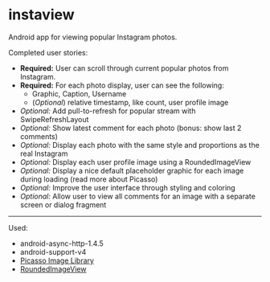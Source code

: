 instaview
=========

Android app for viewing popular Instagram photos.

Completed user stories:
* __Required:__ User can scroll through current popular photos from Instagram.
* __Required:__ For each photo display, user can see the following:
  * Graphic, Caption, Username
  * (_Optional_) relative timestamp, like count, user profile image
* _Optional:_ Add pull-to-refresh for popular stream with SwipeRefreshLayout
* _Optional:_ Show latest comment for each photo (bonus: show last 2 comments)
* _Optional:_ Display each photo with the same style and proportions as the real Instagram
* _Optional:_ Display each user profile image using a RoundedImageView
* _Optional:_ Display a nice default placeholder graphic for each image during loading (read more about Picasso)
* _Optional:_ Improve the user interface through styling and coloring
* _Optional:_ Allow user to view all comments for an image with a separate screen or dialog fragment

- - -

Used:
- android-async-http-1.4.5
- android-support-v4
- [Picasso Image Library](http://square.github.io/picasso/)
- [RoundedImageView](https://github.com/vinc3m1/RoundedImageView)